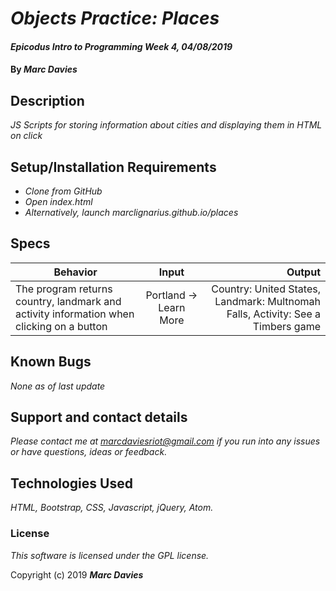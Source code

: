 # _Objects Practice: Places_

#### _Epicodus Intro to Programming Week 4, 04/08/2019_

#### By _**Marc Davies**_

## Description

_JS Scripts for storing information about cities and displaying them in HTML on click_

## Setup/Installation Requirements

* _Clone from GitHub_
* _Open index.html_
* _Alternatively, launch marclignarius.github.io/places_

## Specs

| Behavior | Input | Output |
| ------------- |:-------------:| -----:|
| The program returns country, landmark and activity information when clicking on a button | Portland -> Learn More | Country: United States, Landmark: Multnomah Falls, Activity: See a Timbers game |

## Known Bugs

_None as of last update_

## Support and contact details

_Please contact me at marcdaviesriot@gmail.com if you run into any issues or have questions, ideas or feedback._

## Technologies Used

_HTML, Bootstrap, CSS, Javascript, jQuery, Atom._

### License

*This software is licensed under the GPL license.*

Copyright (c) 2019 **_Marc Davies_**
